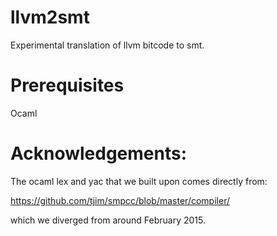 # llvm2smt

Experimental translation of llvm bitcode to smt.


Prerequisites
==============

Ocaml






Acknowledgements:
==============

The ocaml lex and yac that we built upon comes directly from:

https://github.com/tjim/smpcc/blob/master/compiler/

which we diverged from around February 2015.



